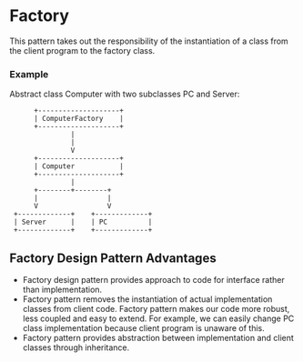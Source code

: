# Factory

This pattern takes out the responsibility of the instantiation of a class from the client program to the factory class.

### Example 
Abstract class Computer with two subclasses PC and Server:

          +--------------------+
          | ComputerFactory    |
          +--------------------+
                   |
                   |
                   V
          +--------------------+
          | Computer           |
          +--------------------+
                   |
          +--------+--------+
          |                 |
          V                 V
     +-------------+    +-------------+
     | Server      |    | PC          |
     +-------------+    +-------------+

## Factory Design Pattern Advantages
- Factory design pattern provides approach to code for interface rather than implementation.
- Factory pattern removes the instantiation of actual implementation classes from client code. Factory pattern makes our code more robust, less coupled and easy to extend. For example, we can easily change PC class implementation because client program is unaware of this.
- Factory pattern provides abstraction between implementation and client classes through inheritance.